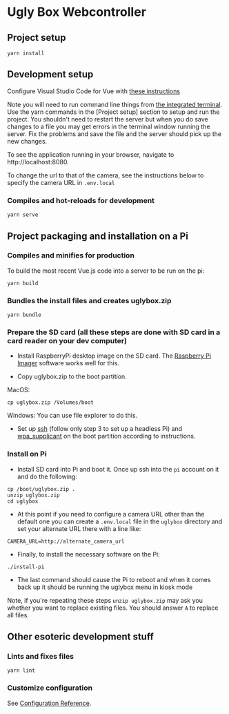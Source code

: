 # Ugly Box Webcontroller

## Project setup
```
yarn install
```

## Development setup
Configure Visual Studio Code for Vue with [these instructions](https://code.visualstudio.com/docs/nodejs/vuejs-tutorial)

Note you will need to run command line things from [the integrated terminal](https://code.visualstudio.com/docs/nodejs/nodejs-tutorial#_integrated-terminal).
Use the yarn commands in the [Project setup]  section to setup and run the project.
You shouldn't need to restart the server but when you do save changes to a file you may get errors in the terminal window running the server. Fix the problems and save the file and the server should pick up the new changes.

To see the application running in your browser, navigate to http://localhost:8080.

To change the url to that of the camera, see the instructions below to specify the camera URL in `.env.local`

### Compiles and hot-reloads for development
```
yarn serve
```

## Project packaging and installation on a Pi

### Compiles and minifies for production
To build the most recent Vue.js code into a server to be run on the pi:
```
yarn build
```

### Bundles the install files and creates uglybox.zip
```
yarn bundle
```

### Prepare the SD card (all these steps are done with SD card in a card reader on your dev computer)
- Install RaspberryPi desktop image on the SD card. The [Raspberry Pi Imager](https://www.raspberrypi.org/software/) software works well for this.

- Copy uglybox.zip to the boot partition.

MacOS:
```
cp uglybox.zip /Volumes/boot
```

Windows: You can use file explorer to do this.

- Set up [ssh](https://www.raspberrypi.org/documentation/remote-access/ssh/) (follow only step 3 to set up a headless Pi) and [wpa_supplicant](https://www.raspberrypi.org/documentation/configuration/wireless/headless.md) on the boot partition according to instructions.

### Install on Pi

- Install SD card into Pi and boot it. Once up ssh into the `pi` account on it and do the following:

```
cp /boot/uglybox.zip .
unzip uglybox.zip
cd uglybox
```

- At this point if you need to configure a camera URL other than the default one you can create a `.env.local` file in the `uglybox` directory and set your alternate URL there with a line like:

```
CAMERA_URL=http://alternate_camera_url
```

- Finally, to install the necessary software on the Pi:

```
./install-pi
```

- The last command should cause the Pi to reboot and when it comes back up it should be running the uglybox menu in kiosk mode

Note, if you're repeating these steps `unzip uglybox.zip` may ask you whether you want to replace existing files. You should answer `A` to replace all files.

## Other esoteric development stuff

### Lints and fixes files
```
yarn lint
```

### Customize configuration
See [Configuration Reference](https://cli.vuejs.org/config/).
